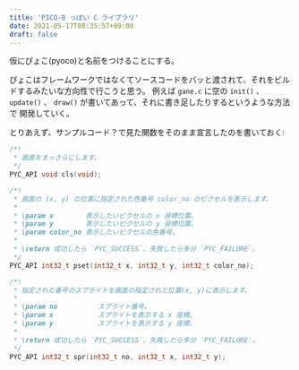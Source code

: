 ```yaml
---
title: 'PICO-8 っぽい C ライブラリ'
date: 2021-05-17T08:35:57+09:00
draft: false
---
```


仮にぴょこ(pyoco)と名前をつけることにする。

ぴょこはフレームワークではなくてソースコードをバッと渡されて、それをビルドするみたいな方向性で行こうと思う。
例えば `gane.c` に空の `init()` 、 `update()` 、 `draw()`
が書いてあって、それに書き足したりするというような方法で 開発していく。

とりあえず、サンプルコード？で見た関数をそのまま宣言したのを書いておく:

```c
/*!
 * 画面をまっさらにします。
 */
PYC_API void cls(void);
```

```c
/*!
 * 画面の (x, y) の位置に指定された色番号 color_no のピクセルを表示します。
 *
 * \param x        表示したいピクセルの x 座標位置。
 * \param y        表示したいピクセルの y 座標位置。
 * \param color_no 表示したいピクセルの色番号。
 *
 * \return 成功したら `PYC_SUCCESS`、失敗したら多分 `PYC_FAILURE`。
 */
PYC_API int32_t pset(int32_t x, int32_t y, int32_t color_no);
```

```c
/*!
 * 指定された番号のスプライトを画面の指定された位置(x, y)に表示します。
 *
 * \param no          スプライト番号。
 * \param x           スプライトを表示する x 座標。
 * \param y           スプライトを表示する y 座標。
 *
 * \return 成功したら `PYC_SUCCESS`、失敗したら多分 `PYC_FAILURE`。
 */
PYC_API int32_t spr(int32_t no, int32_t x, int32_t y);
```
